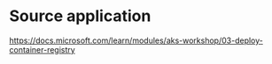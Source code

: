 # Source application

<https://docs.microsoft.com/learn/modules/aks-workshop/03-deploy-container-registry>
